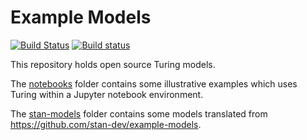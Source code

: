 # Example Models

[![Build Status](https://travis-ci.org/TuringLang/Turing-Examples.svg?branch=master)](https://travis-ci.org/TuringLang/Turing-Examples)
[![Build status](https://ci.appveyor.com/api/projects/status/rnirln8xpbbqrgh4?svg=true)](https://ci.appveyor.com/project/yebai/turing-examples)


This repository holds open source Turing models.

The [notebooks](notebooks/) folder contains some illustrative examples which uses Turing within a Jupyter notebook environment. 

The [stan-models](stan-models/) folder contains some models translated from https://github.com/stan-dev/example-models.
